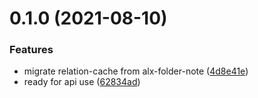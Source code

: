 # 0.1.0 (2021-08-10)


### Features

* migrate relation-cache from alx-folder-note ([4d8e41e](https://github.com/aidenlx/relation-resolver/commit/4d8e41e68d1b78abe54a60a7b4a98b9837fe66e9))
* ready for api use ([62834ad](https://github.com/aidenlx/relation-resolver/commit/62834ad37d42e5952bd60cdbb9f961a475ac4a29))

